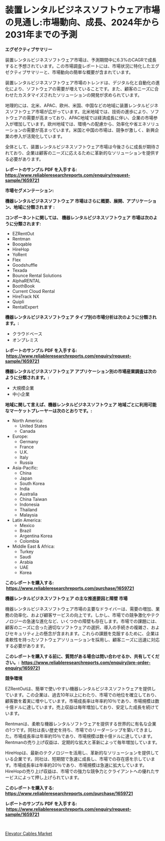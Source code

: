<p><h1>装置レンタルビジネスソフトウェア市場の見通し:市場動向、成長、2024年から2031年までの予測</h1></p><p><strong>エグゼクティブサマリー</strong></p>
<p><p>装置レンタルビジネスソフトウェア市場は、予測期間中に6.3%のCAGRで成長すると予想されています。この市場調査レポートには、市場状況に特化したエグゼクティブサマリーと、市場動向の簡単な概要が含まれています。</p><p>装置レンタルビジネスソフトウェア市場のトレンドは、デジタル化と自動化の進化により、ソフトウェアの需要が増えていることです。また、顧客のニーズに合わせたカスタマイズされたソリューションの開発が求められています。</p><p>地理的には、北米、APAC、欧州、米国、中国などの地域に装置レンタルビジネスソフトウェア市場が広がっています。北米地域では、技術の進歩により、ソフトウェアの需要が高まっており、APAC地域では経済成長に伴い、企業の市場参入が増加しています。欧州地域では、環境への配慮から、効率化や省エネソリューションの需要が高まっています。米国と中国の市場は、競争が激しく、新興企業の参入が活発化しています。</p><p>全体として、装置レンタルビジネスソフトウェア市場は今後さらに成長が期待されており、企業は顧客のニーズに応えるために革新的なソリューションを提供する必要があります。</p></p>
<p><strong>レポートのサンプル PDF を入手する: <a href="https://www.reliableresearchreports.com/enquiry/request-sample/1659721">https://www.reliableresearchreports.com/enquiry/request-sample/1659721</a></strong></p>
<p><strong>市場セグメンテーション:</strong></p>
<p><strong> 機器レンタルビジネスソフトウェア 市場はさらに概要、展開、アプリケーション、地域に分類されます :</strong></p>
<p><strong>コンポーネントに関しては、 機器レンタルビジネスソフトウェア 市場は次のように分類されます: &nbsp;</strong></p>
<p><ul><li>EZRentOut</li><li>Rentman</li><li>Booqable</li><li>HireHop</li><li>YoRent</li><li>Flex</li><li>Goodshuffle</li><li>Texada</li><li>Bounce Rental Solutions</li><li>AlphaRENTAL</li><li>BoothBook</li><li>Current Cloud Rental</li><li>HireTrack NX</li><li>Quipli</li><li>RentalExpert</li></ul></p>
<p><strong> 機器レンタルビジネスソフトウェア タイプ別の市場分析は次のように分類されます。:</strong></p>
<p><ul><li>クラウドベース</li><li>オンプレミス</li></ul></p>
<p><strong>レポートのサンプル PDF を入手する: &nbsp;<a href="https://www.reliableresearchreports.com/enquiry/request-sample/1659721">https://www.reliableresearchreports.com/enquiry/request-sample/1659721</a></strong></p>
<p><strong> 機器レンタルビジネスソフトウェア アプリケーション別の市場産業調査は次のように分類されます。:</strong></p>
<p><ul><li>大規模企業</li><li>中小企業</li></ul></p>
<p><strong>地域に関して言えば、機器レンタルビジネスソフトウェア 地域ごとに利用可能なマーケットプレーヤーは次のとおりです。:</strong></p>
<p><ul>
    <li>
        North America:
        <ul>
            <li>United States</li>
            <li>Canada</li>
        </ul>
    </li>
    <li>
        Europe:
        <ul>
            <li>Germany</li>
            <li>France</li>
            <li>U.K.</li>
            <li>Italy</li>
            <li>Russia</li>
        </ul>
    </li>
    <li>
        Asia-Pacific:
        <ul>
            <li>China</li>
            <li>Japan</li>
            <li>South Korea</li>
            <li>India</li>
            <li>Australia</li>
            <li>China Taiwan</li>
            <li>Indonesia</li>
            <li>Thailand</li>
            <li>Malaysia</li>
        </ul>
    </li>
    <li>
        Latin America:
        <ul>
            <li>Mexico</li>
            <li>Brazil</li>
            <li>Argentina Korea</li>
            <li>Colombia</li>
        </ul>
    </li>
    <li>
        Middle East & Africa:
        <ul>
            <li>Turkey</li>
            <li>Saudi</li>
            <li>Arabia</li>
            <li>UAE</li>
            <li>Korea</li>
        </ul>
    </li>
    </ul></p>
<p><strong>このレポートを購入する: &nbsp;<a href="https://www.reliableresearchreports.com/purchase/1659721">https://www.reliableresearchreports.com/purchase/1659721</a></strong></p>
<p><strong>機器レンタルビジネスソフトウェア の主な推進要因と障壁 市場</strong></p>
<p><p>機器レンタルビジネスソフトウェア市場の主要なドライバーは、需要の増加、業務の効率化、および顧客サービスの向上です。しかし、市場での競争激化やテクノロジーの急速な進化など、いくつかの障壁も存在します。市場での課題には、顧客のニーズに合った適切なソフトウェアの選択、導入の手続きの複雑さ、およびセキュリティ上の懸念が含まれます。これらの課題を克服するために、企業は柔軟性を持ったソフトウェアソリューションを採用し、顧客ニーズに迅速に対応する必要があります。</p></p>
<p><strong>このレポートを購入する前に、質問がある場合は問い合わせるか、共有してください。:&nbsp; <a href="https://www.reliableresearchreports.com/enquiry/pre-order-enquiry/1659721">https://www.reliableresearchreports.com/enquiry/pre-order-enquiry/1659721</a></strong></p>
<p><strong>競争環境</strong></p>
<p><p>EZRentOutは、簡単で使いやすい機器レンタルビジネスソフトウェアを提供しています。この企業は、過去10年以上にわたり、市場での地位を確立しており、顧客数を着実に増やしています。市場成長率は年率約10％であり、市場規模は数十億ドルに達しています。売上収益は毎年増加しており、安定した成長を続けています。</p><p>Rentmanは、柔軟な機器レンタルソフトウェアを提供する世界的に有名な企業の1つです。同社は長い歴史を持ち、市場でのリーダーシップを築いてきました。市場成長率は年率約15％であり、市場規模は数十億ドルに達しています。Rentmanの売り上げ収益は、定期的な拡大と革新によって毎年増加しています。</p><p>HireHopは、最新のテクノロジーを活用し、革新的なソリューションを提供している企業です。同社は、短期間で急速に成長し、市場での存在感を示しています。市場成長率は年率約20％であり、市場規模は急速に拡大しています。HireHopの売り上げ収益は、市場での強力な競争力とクライアントへの優れたサービスによって押し上げられています。</p></p>
<p><strong>このレポートを購入する: &nbsp; <a href="https://www.reliableresearchreports.com/purchase/1659721">https://www.reliableresearchreports.com/purchase/1659721</a></strong></p>
<p><strong>レポートのサンプル PDF を入手する: &nbsp;<a href="https://www.reliableresearchreports.com/enquiry/request-sample/1659721">https://www.reliableresearchreports.com/enquiry/request-sample/1659721</a></strong><strong></strong></p>
<p>&nbsp;</p>
<p><p><a href="https://angry-finch-aaf.notion.site/Elevator-Cables-Market-Offer-Valuable-Insights-into-Market-Size-Market-Share-Market-Trends-and-Pr-e6d5983cfba4427db6fdc697f8aba646">Elevator Cables Market</a></p></p>